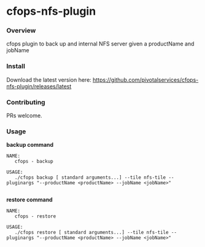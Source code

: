 # cfops-nfs-plugin


### Overview

cfops plugin to back up and internal NFS server given a productName and jobName

### Install

Download the latest version here:
https://github.com/pivotalservices/cfops-nfs-plugin/releases/latest

### Contributing

PRs welcome.


### Usage

**backup command**

```
NAME:
   cfops - backup

USAGE:
   ./cfops backup [ standard arguments...] --tile nfs-tile --pluginargs "--productName <productName> --jobName <jobName>"


```

**restore command**

```
NAME:
   cfops - restore

USAGE:
   ./cfops restore [ standard arguments...] --tile nfs-tile --pluginargs "--productName <productName> --jobName <jobName>"


```
